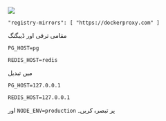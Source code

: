 ![](https://pub-b8db533c86124200a9d799bf3ba88099.r2.dev/2023/03/wbhiRD1.webp)

```
"registry-mirrors": [ "https://dockerproxy.com" ]
```

مقامی ترقی اور ڈیبگنگ

```
PG_HOST=pg

REDIS_HOST=redis
```

میں تبدیل

```
PG_HOST=127.0.0.1

REDIS_HOST=127.0.0.1

```

اور `NODE_ENV=production` پر تبصرہ کریں۔